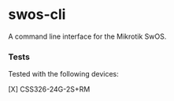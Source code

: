 # swos-cli

A command line interface for the Mikrotik SwOS.

### Tests

Tested with the following devices:

[X] CSS326-24G-2S+RM
